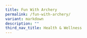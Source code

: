```yaml
---
title: Fun With Archery
permalink: /fun-with-archery/
variant: markdown
description: ""
third_nav_title: Health & Wellness
---
```

